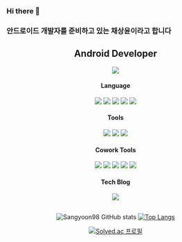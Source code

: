 ### Hi there 👋
### 안드로이드 개발자를 준비하고 있는 채상윤이라고 합니다

<div align="center">
  
  ## Android Developer
  <img src="https://img.shields.io/badge/android-3DDC84?style=for-the-badge&logo=android&logoColor=white">
  
  #### Language
  <img src="https://img.shields.io/badge/c-A8B9CC?style=for-the-badge&logo=c&logoColor=white"> <img src="https://img.shields.io/badge/kotlin-7F52FF?style=for-the-badge&logo=kotlin&logoColor=white"> <img src="https://img.shields.io/badge/java-F7DF1E?style=for-the-badge&logo=java&logoColor=white"> <img src="https://img.shields.io/badge/html-E34F26?style=for-the-badge&logo=html5&logoColor=white"> <img src="https://img.shields.io/badge/css-1572B6?style=for-the-badge&logo=css3&logoColor=white">
  
  #### Tools
  <img src="https://img.shields.io/badge/android studio-3DDC84?style=for-the-badge&logo=android studio&logoColor=white"> <img src="https://img.shields.io/badge/intellij idea-000000?style=for-the-badge&logo=intellij idea&logoColor=white"> <img src="https://img.shields.io/badge/postman-FF6C37?style=for-the-badge&logo=postman&logoColor=white">
  
  #### Cowork Tools
  <img src="https://img.shields.io/badge/git-F05032?style=for-the-badge&logo=git&logoColor=white"> <img src="https://img.shields.io/badge/githb-181717?style=for-the-badge&logo=github&logoColor=white"> <img src="https://img.shields.io/badge/jira-0052CC?style=for-the-badge&logo=jira&logoColor=white"> <img src="https://img.shields.io/badge/slack-4A154B?style=for-the-badge&logo=slack&logoColor=white"> <img src="https://img.shields.io/badge/figma-F24E1E?style=for-the-badge&logo=figma&logoColor=white">
  
  #### Tech Blog
  [<img src="https://img.shields.io/badge/tistory-000000?style=for-the-badge&logo=tistory&logoColor=white">](https://sangyoon98.tistory.com/)
  
  ##
  ![Sangyoon98 GitHub stats](https://github-readme-stats.vercel.app/api?username=Sangyoon98&show_icons=true&theme=transparent)
  [![Top Langs](https://github-readme-stats.vercel.app/api/top-langs/?username=Sangyoon98&layout=compact&theme=transparent&langs_count=10)](https://github.com/anuraghazra/github-readme-stats)
  
  [![Solved.ac 프로필](http://mazassumnida.wtf/api/v2/generate_badge?boj=qlrqod123123)](https://solved.ac/qlrqod123123)
  
  
</div>


 
<!--
**Sangyoon98/Sangyoon98** is a ✨ _special_ ✨ repository because its `README.md` (this file) appears on your GitHub profile.

Here are some ideas to get you started:

- 🔭 I’m currently working on ...
- 🌱 I’m currently learning ...
- 👯 I’m looking to collaborate on ...
- 🤔 I’m looking for help with ...
- 💬 Ask me about ...
- 📫 How to reach me: ...
- 😄 Pronouns: ...
- ⚡ Fun fact: ...
-->
